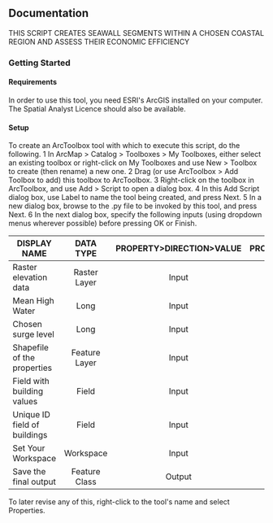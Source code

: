 ## Documentation
THIS SCRIPT CREATES SEAWALL SEGMENTS WITHIN A CHOSEN COASTAL REGION AND ASSESS THEIR ECONOMIC EFFICIENCY

### Getting Started
#### Requirements
In order to use this tool, you need ESRI's ArcGIS installed on your computer. The Spatial Analyst Licence should also be available.

#### Setup
To create an ArcToolbox tool with which to execute this script, do the following.
1   In  ArcMap > Catalog > Toolboxes > My Toolboxes, either select an existing toolbox
    or right-click on My Toolboxes and use New > Toolbox to create (then rename) a new one.
2   Drag (or use ArcToolbox > Add Toolbox to add) this toolbox to ArcToolbox.
3   Right-click on the toolbox in ArcToolbox, and use Add > Script to open a dialog box.
4   In this Add Script dialog box, use Label to name the tool being created, and press Next.
5   In a new dialog box, browse to the .py file to be invoked by this tool, and press Next.
6   In the next dialog box, specify the following inputs (using dropdown menus wherever possible)
    before pressing OK or Finish.
        
| DISPLAY NAME                   | DATA TYPE          | PROPERTY>DIRECTION>VALUE | PROPERTY>DEFAULT>VALUE  | PROPERTY>OBTAINED FROM>VALUE |   
|--------------------------------|:------------------:|:------------------------:|:-----------------------:|-----------------------------:|
| Raster elevation data          | Raster Layer       | Input                    |                         |                              |
| Mean High Water                | Long               | Input                    | 4                       |                              | 
| Chosen surge level             | Long               | Input                    | 15                      |                              |
| Shapefile of the properties    | Feature Layer      | Input                    |                         |                              |
| Field with building values     | Field              | Input                    |                         | Shapefile of the properties  |
| Unique ID field of buildings   | Field              | Input                    |                         | Shapefile of the properties  |
| Set Your Workspace             | Workspace          | Input                    |                         |                              |
| Save the final output          | Feature Class      | Output                   |                         |                              |
           
   To later revise any of this, right-click to the tool's name and select Properties.
